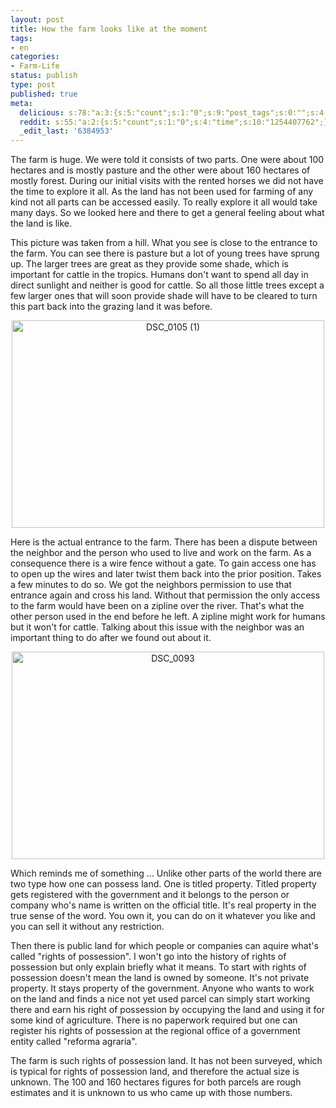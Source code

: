 ```yaml
---
layout: post
title: How the farm looks like at the moment
tags:
- en
categories:
- Farm-Life
status: publish
type: post
published: true
meta:
  delicious: s:78:"a:3:{s:5:"count";s:1:"0";s:9:"post_tags";s:0:"";s:4:"time";s:10:"1254407762";}";
  reddit: s:55:"a:2:{s:5:"count";s:1:"0";s:4:"time";s:10:"1254407762";}";
  _edit_last: '6384953'
---
```

<p>The farm is huge. We were told it consists of two parts. One were about 100 hectares and is mostly pasture and the other were about 160 hectares of mostly forest. During our initial visits with the rented horses we did not have the time to explore it all. As the land has not been used for farming of any kind not all parts can be accessed easily. To really explore it all would take many days. So we looked here and there to get a general feeling about what the land is like.</p>

<p>This picture was taken from a hill. What you see is close to the entrance to the farm. You can see there is pasture but a lot of young trees have sprung up. The larger trees are great as they provide some shade, which is important for cattle in the tropics. Humans don't want to spend all day in direct sunlight and neither is good for cattle. So all those little trees except a few larger ones that will soon provide shade will have to be cleared to turn this part back into the grazing land it was before.</p>

<p><a href="http://www.flickr.com/photos/34665899@N00/3894562891" title="View 'DSC_0105 (1)' on Flickr.com"><div style="text-align:center;"><img src="http://farm3.static.flickr.com/2503/3894562891_079d152900.jpg" alt="DSC_0105 (1)" border="0" width="500" height="332" /></div></a></p>

<p>Here is the actual entrance to the farm. There has been a dispute between the neighbor and the person who used to live and work on the farm. As a consequence there is a wire fence without a gate. To gain access one has to open up the wires and later twist them back into the prior position. Takes a few minutes to do so. We got the neighbors permission to use that entrance again and cross his land. Without that permission the only access to the farm would have been on a zipline over the river. That's what the other person used in the end before he left. A zipline might work for humans but it won't for cattle. Talking about this issue with the neighbor was an important thing to do after we found out about it.</p>

<p><a href="http://www.flickr.com/photos/34665899@N00/3895342854" title="View 'DSC_0093' on Flickr.com"><div style="text-align:center;"><img src="http://farm4.static.flickr.com/3433/3895342854_87a75d729c.jpg" alt="DSC_0093" border="0" width="500" height="332" /></div></a></p>

<p>Which reminds me of something ... Unlike other parts of the world there are two type how one can possess land. One is titled property. Titled property gets registered with the government and it belongs to the person or company who's name is written on the official title. It's real property in the true sense of the word. You own it, you can do on it whatever you like and you can sell it without any restriction.</p>

<p>Then there is public land for which people or companies can aquire what's called "rights of possession". I won't go into the history of rights of possession but only explain briefly what it means. To start with rights of possession doesn't mean the land is owned by someone. It's not private property. It stays property of the government. Anyone who wants to work on the land and finds a nice not yet used parcel can simply start working there and earn his right of possession by occupying the land and using it for some kind of agriculture. There is no paperwork required but one can register his rights of possession at the regional office of a government entity called "reforma agraria".</p>

<p>The farm is such rights of possession land. It has not been surveyed, which is typical for rights of possession land, and therefore the actual size is unknown. The 100 and 160 hectares figures for both parcels are rough estimates and it is unknown to us who came up with those numbers.</p>
